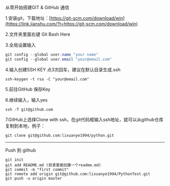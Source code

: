 从零开始搭建GIT & GitHub 通信

1.安装git，下载地址：[https://git-scm.com/download/win](https://link.jianshu.com/?t=https://git-scm.com/download/win)

2.文件夹里面右键 Git Bash Here

3.全局设置输入

```csharp
git config --global user.name "your name" 
git config --global user.email "your@email.com"
```

4.输入创建SSH KEY 点3次回车，建议在默认目录生成.ssh

```
ssh-keygen -t rsa -C "your@email.com"
```

5.前往GitHub 保存Key

6.继续输入，输入yes

```
ssh -T git@github.com
```

7.GitHub上选择Clone with ssh，在git代码框输入ssh地址，就可以从github仓库复制到本地，例子：

```
git clone git@github.com:lixuanye1994/python.git
```

-------------------------------------------------------------------------------------

Push 到 github

```
git init
git add README.md (目录里面创建一个readme.md)
git commit -m "first commit"
git remote add origin git@github.com:lixuanye1994/PythonTest.git
git push -u origin master
```

